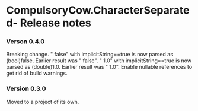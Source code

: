 CompulsoryCow.CharacterSeparated- Release notes
====================

### Verson 0.4.0
Breaking change.
" false" with implicitString==true is now parsed as (bool)false. Earlier result was " false".
" 1.0" with implicitString==true is now parsed as (double)1.0. Earlier result was " 1.0".
Enable nullable references to get rid of build warnings.


### Version 0.3.0
Moved to a project of its own.
